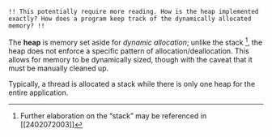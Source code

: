 ```
!! This potentially require more reading. How is the heap implemented exactly? How does a program keep track of the dynamically allocated memory? !!
```

The **heap** is memory set aside for *dynamic allocation*; unlike the stack [^1], the heap does not enforce a specific pattern of allocation/deallocation. This allows for memory to be dynamically sized, though with the caveat that it must be manually cleaned up. 

Typically, a thread is allocated a stack while there is only one heap for the entire application.

[^1]: Further elaboration on the “stack” may be referenced in [[2402072003]]
